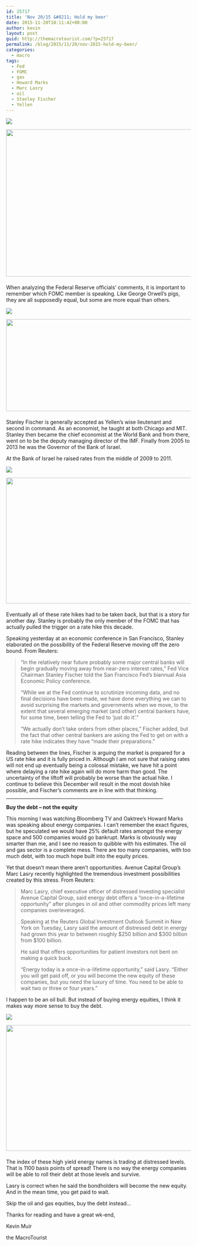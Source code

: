 ```yaml
---
id: 25717
title: 'Nov 20/15 &#8211; Hold my beer'
date: 2015-11-20T10:11:42+00:00
author: kevin
layout: post
guid: http://themacrotourist.com/?p=25717
permalink: /blog/2015/11/20/nov-2015-hold-my-beer/
categories:
  - macro
tags:
  - Fed
  - FOMC
  - gas
  - Howard Marks
  - Marc Lasry
  - oil
  - Stanley Fischer
  - Yellen
---
```


  <img src="http://themacrotourist.com/pictures/HoldmyBeerNov1915.png"><img class="size-full wp-image-14271" style="padding-top: 1.0em;padding-bottom: 0.5em;" style="margin:30px auto;display:block;" src="http://themacrotourist.com/pictures/HoldmyBeerNov1915.png" width="600" height="400">

When analyzing the Federal Reserve officials&#8217; comments, it is important to remember which FOMC member is speaking. Like George Orwell&#8217;s pigs, they are all supposedly equal, but some are more equal than others.


  <img src="http://themacrotourist.com/pictures/FedNov2015.png"><img class="size-full wp-image-14271" style="padding-top: 1.0em;padding-bottom: 0.5em;" style="margin:30px auto;display:block;" src="http://themacrotourist.com/pictures/FedNov2015.png" width="600" height="250">

Stanley Fischer is generally accepted as Yellen&#8217;s wise lieutenant and second in command. As an economist, he taught at both Chicago and MIT. Stanley then became the chief economist at the World Bank and from there, went on to be the deputy managing director of the IMF. Finally from 2005 to 2013 he was the Governor of the Bank of Israel. 

At the Bank of Israel he raised rates from the middle of 2009 to 2011. 


  <img src="http://themacrotourist.com/pictures/IsraelNov2015.png"><img class="size-full wp-image-14271" style="padding-top: 1.0em;padding-bottom: 0.5em;" style="margin:30px auto;display:block;" src="http://themacrotourist.com/pictures/IsraelNov2015.png" width="600" height="342">

Eventually all of these rate hikes had to be taken back, but that is a story for another day. Stanley is probably the only member of the FOMC that has actually pulled the trigger on a rate hike this decade.

Speaking yesterday at an economic conference in San Francisco, Stanley elaborated on the possibility of the Federal Reserve moving off the zero bound. From Reuters:

> &#8220;In the relatively near future probably some major central banks will begin gradually moving away from near-zero interest rates,&#8221; Fed Vice Chairman Stanley Fischer told the San Francisco Fed&#8217;s biannual Asia Economic Policy conference.
> 
> &#8220;While we at the Fed continue to scrutinize incoming data, and no final decisions have been made, we have done everything we can to avoid surprising the markets and governments when we move, to the extent that several emerging market (and other) central bankers have, for some time, been telling the Fed to &#8216;just do it&#8217;.&#8221;
> 
> &#8220;We actually don&#8217;t take orders from other places,&#8221; Fischer added, but the fact that other central bankers are asking the Fed to get on with a rate hike indicates they have &#8220;made their preparations.&#8221;

Reading between the lines, Fischer is arguing the market is prepared for a US rate hike and it is fully priced in. Although I am not sure that raising rates will not end up eventually being a colossal mistake, we have hit a point where delaying a rate hike again will do more harm than good. The uncertainty of the liftoff will probably be worse than the actual hike. I continue to believe this December will result in the most dovish hike possible, and Fischer&#8217;s comments are in line with that thinking. 

<hr size="3" width="85%" />

**Buy the debt &#8211; not the equity**

This morning I was watching Bloomberg TV and Oaktree&#8217;s Howard Marks was speaking about energy companies. I can&#8217;t remember the exact figures, but he speculated we would have 25% default rates amongst the energy space and 500 companies would go bankrupt. Marks is obviously way smarter than me, and I see no reason to quibble with his estimates. The oil and gas sector is a complete mess. There are too many companies, with too much debt, with too much hope built into the equity prices. 

Yet that doesn&#8217;t mean there aren&#8217;t opportunities. Avenue Capital Group&#8217;s Marc Lasry recently highlighted the tremendous investment possibilities created by this stress. From Reuters:

> Marc Lasry, chief executive officer of distressed investing specialist Avenue Capital Group, said energy debt offers a &#8220;once-in-a-lifetime opportunity&#8221; after plunges in oil and other commodity prices left many companies overleveraged.
> 
> Speaking at the Reuters Global Investment Outlook Summit in New York on Tuesday, Lasry said the amount of distressed debt in energy had grown this year to between roughly $250 billion and $300 billion from $100 billion.
> 
> He said that offers opportunities for patient investors not bent on making a quick buck.
> 
> &#8220;Energy today is a once-in-a-lifetime opportunity,&#8221; said Lasry. &#8220;Either you will get paid off, or you will become the new equity of these companies, but you need the luxury of time. You need to be able to wait two or three or four years.&#8221;

I happen to be an oil bull. But instead of buying energy equities, I think it makes way more sense to buy the debt.


  <img src="http://themacrotourist.com/pictures/OILHYNov2015.png"><img class="size-full wp-image-14271" style="padding-top: 1.0em;padding-bottom: 0.5em;" style="margin:30px auto;display:block;" src="http://themacrotourist.com/pictures/OILHYNov2015.png" width="600" height="342">

The index of these high yield energy names is trading at distressed levels. That is 1100 basis points of spread! There is no way the energy companies will be able to roll their debt at those levels and survive. 

Lasry is correct when he said the bondholders will become the new equity. And in the mean time, you get paid to wait.

Skip the oil and gas equities, buy the debt instead&#8230;

Thanks for reading and have a great wk-end,
  
Kevin Muir
  
the MacroTourist